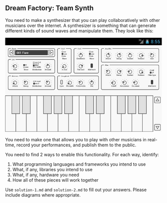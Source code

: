 ## Dream Factory: Team Synth

You need to make a synthesizer that you can play collaboratively with other musicians over the internet. A synthesizer is something that can generate different kinds of sound waves and manipulate them. They look like this:

![Synth](synth.jpg)

You need to make one that allows you to play with other musicians in real-time, record your performances, and publish them to the public.

You need to find 2 ways to enable this functionality. For each way, identify:

1. What programming languages and frameworks you intend to use
1. What, if any, libraries you intend to use
1. What, if any, hardware you need
1. How all of these pieces will work together

Use `solution-1.md` and `solution-2.md` to fill out your answers. Please include diagrams where appropriate.
